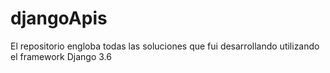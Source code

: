 # djangoApis
El repositorio engloba todas las soluciones que fui desarrollando utilizando el framework Django 3.6
